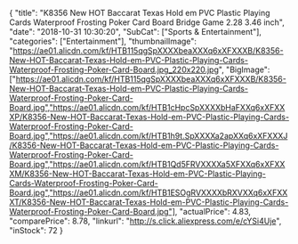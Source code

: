 {
	"title": "K8356 New HOT Baccarat Texas Hold em PVC Plastic Playing Cards Waterproof Frosting Poker Card Board Bridge Game 2.28 3.46 inch",
	"date": "2018-10-31 10:30:20",
	"SubCat": ["Sports & Entertainment"],
	"categories": ["Entertainment"],
	"thumbnailImage": "https://ae01.alicdn.com/kf/HTB115qgSpXXXXbeaXXXq6xXFXXXB/K8356-New-HOT-Baccarat-Texas-Hold-em-PVC-Plastic-Playing-Cards-Waterproof-Frosting-Poker-Card-Board.jpg_220x220.jpg",
	"BigImage": ["https://ae01.alicdn.com/kf/HTB115qgSpXXXXbeaXXXq6xXFXXXB/K8356-New-HOT-Baccarat-Texas-Hold-em-PVC-Plastic-Playing-Cards-Waterproof-Frosting-Poker-Card-Board.jpg","https://ae01.alicdn.com/kf/HTB1cHpcSpXXXXbHaFXXq6xXFXXXP/K8356-New-HOT-Baccarat-Texas-Hold-em-PVC-Plastic-Playing-Cards-Waterproof-Frosting-Poker-Card-Board.jpg","https://ae01.alicdn.com/kf/HTB1h9t.SpXXXXa2apXXq6xXFXXXJ/K8356-New-HOT-Baccarat-Texas-Hold-em-PVC-Plastic-Playing-Cards-Waterproof-Frosting-Poker-Card-Board.jpg","https://ae01.alicdn.com/kf/HTB1Qd5FRVXXXXa5XFXXq6xXFXXXM/K8356-New-HOT-Baccarat-Texas-Hold-em-PVC-Plastic-Playing-Cards-Waterproof-Frosting-Poker-Card-Board.jpg","https://ae01.alicdn.com/kf/HTB1ESOgRVXXXXbRXVXXq6xXFXXXT/K8356-New-HOT-Baccarat-Texas-Hold-em-PVC-Plastic-Playing-Cards-Waterproof-Frosting-Poker-Card-Board.jpg"],
	"actualPrice": 4.83,
	"comparePrice": 8.78,
	"linkurl": "http://s.click.aliexpress.com/e/cYSi4Uje",
	"inStock": 72
}
